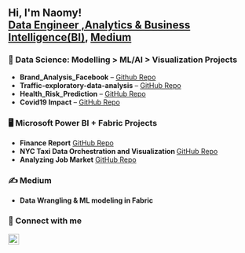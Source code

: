 <h2>Hi, I'm Naomy! <br/>
  <a href ="https://www.linkedin.com/in/naomy-chemungor/">Data Engineer ,Analytics & Business Intelligence(BI)</a>,
  <a href="https://medium.com/@naomyjerono/">Medium</a>
</h2>

<!-- DATA SCIENCE PROJECTS -->
<h3>🧠 Data Science: Modelling > ML/AI > Visualization Projects </h3>
<ul> 
  <li><b>Brand_Analysis_Facebook</b> – <a href="https://github.com/NaomyChemungor/Brand_Analysis_Facebook">Github Repo</a></li>
  <li><b>Traffic-exploratory-data-analysis</b> – <a href="https://github.com/NaomyChemungor/Traffic-exploratory-data-analysis">GitHub Repo</a></li>
  <li><b>Health_Risk_Prediction</b> – <a href="https://github.com/NaomyChemungor/Health_Risk_Prediction">GitHub Repo</a></li>
  <li><b>Covid19 Impact</b> – <a href="https://github.com/NaomyChemungor/Covid19_Impact_WDI">GitHub Repo</a></li>
</ul>

<!-- PLATFORM-SPECIFIC PROJECTS -->
<h3>🖥️ Microsoft Power BI + Fabric Projects </h3>
<ul>
  <li><b>Finance Report</b> <a href="https://github.com/NaomyChemungor/finance_report"> GitHub Repo</a></li>
  <li><b>NYC Taxi Data Orchestration and Visualization </b> <a href="https://github.com/NaomyChemungor/finance_report"> GitHub Repo</a></li>
  <li><b>Analyzing Job Market</b> <a href="https://github.com/NaomyChemungor/analyzing_job_market"> GitHub Repo</a></li>
</ul>


<!-- POPULAR CONTENT -->
<h3>✍️ Medium <a href="https://medium.com/@naomyjerono/"></a></h3>
<ul>
  <li><b>Data Wrangling & ML modeling in Fabric</b> <a [href="https://medium.com/@naomyjerono/data-wrangling-ml-modeling-in-microsfoft-fabric-d221660f313c"></a></li>
</ul>


<!-- CONNECT WITH ME -->
<h3>🤳 Connect with me</h3>
<p>
  <a href="https://www.linkedin.com/in/naomychemungor/">
    <img align="left" alt="NaomyChemungor | LinkedIn" width="22px" src="https://cdn.jsdelivr.net/npm/simple-icons@v3/icons/linkedin.svg" />
  </a>
</p>
